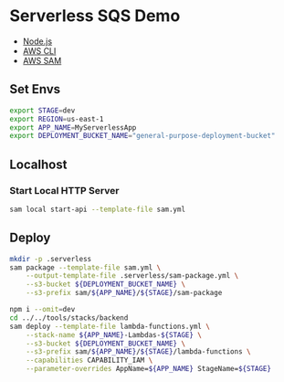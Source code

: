 # Serverless SQS Demo

 - [Node.js](https://nodejs.org/en)
 - [AWS CLI](https://docs.aws.amazon.com/pt_br/cli/latest/userguide/getting-started-install.html)
 - [AWS SAM](https://docs.aws.amazon.com/serverless-application-model/latest/developerguide/install-sam-cli.html)


## Set Envs

```bash
export STAGE=dev
export REGION=us-east-1
export APP_NAME=MyServerlessApp
export DEPLOYMENT_BUCKET_NAME="general-purpose-deployment-bucket"
```

## Localhost

### Start Local HTTP Server

```bash
sam local start-api --template-file sam.yml
```

## Deploy

```bash
mkdir -p .serverless
sam package --template-file sam.yml \
    --output-template-file .serverless/sam-package.yml \
    --s3-bucket ${DEPLOYMENT_BUCKET_NAME} \
    --s3-prefix sam/${APP_NAME}/${STAGE}/sam-package
```

```bash
npm i --omit=dev
cd ../../tools/stacks/backend
sam deploy --template-file lambda-functions.yml \
    --stack-name ${APP_NAME}-Lambdas-${STAGE} \
    --s3-bucket ${DEPLOYMENT_BUCKET_NAME} \
    --s3-prefix sam/${APP_NAME}/${STAGE}/lambda-functions \
    --capabilities CAPABILITY_IAM \
    --parameter-overrides AppName=${APP_NAME} StageName=${STAGE}
```

